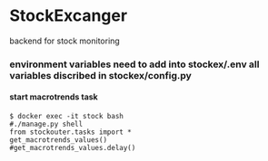 # StockExcanger
backend for stock monitoring


### environment variables need to add into stockex/.env  all variables discribed in stockex/config.py

#### start macrotrends task
```
$ docker exec -it stock bash
#./manage.py shell
from stockouter.tasks import *
get_macrotrends_values()
#get_macrotrends_values.delay()
```
